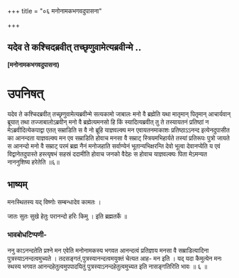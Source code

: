 +++
title = "०६ मनोनामकभगवदुपासना"

+++


## यदेव ते कश्चिदब्रवीत् तच्छृणुवामेत्यब्रवीन्मे ..

**\[मनोनामकभगवदुपासना)**

# **उपनिषत्**

यदेव ते कश्चिदब्रवीत् तच्छृणुवामेत्यब्रवीन्मे सत्यकामो जाबालः मनो वै ब्रह्मेति यथा मातृमान् पितृमान् आचार्यवान् ब्रूयात् तथा तज्जाबालोऽब्रवीन् मनो वै ब्रह्मेत्यमनसो हि किं स्यादित्यब्रवीत् तु ते तस्यायतनं प्रतिष्ठां न मेऽब्रवीदित्येकपाद्वा एतत् सम्राडिति स वै नो ब्रूहि याज्ञवल्क्य मन एवायतनमाकाशः प्रतिष्ठाऽऽनन्द इत्येनदुपासीत का आनन्दता याज्ञवल्क्य मन एव सम्राडिति होवाच मनसा वै सम्राट् स्त्रियमभिहार्यते तस्यां प्रतिरूपः पुत्रो जायते स आनन्दो मनो वै सम्राट् परमं ब्रह्म नैनं मनोजहाति सर्वाण्येनं भूतान्यभिक्षरन्ति देवो भूत्वा देवानप्येति य एवं विद्वानेतदुपास्ते हस्त्यृषभं सहस्रं ददामीति होवाच जनको वैदेहः स होवाच याज्ञवल्क्यः पिता मेऽमन्यत नाननुशिष्य हरेतेति ॥६॥

## **भाष्यम्**

मनःस्थितस्य यद् विष्णोः सम्बन्धादेव कामतः ।

जातः सुतः सुखे हेतुः परानन्दो हरिः किमु । इति ब्रह्मतर्के ॥

### **भावबोधटिप्पणी**-

ननु काऽनन्दतेति प्रश्ने मन एवेति मनोनामकस्य भगवत आनन्दत्वं प्रतिज्ञाय मनसा वै सम्राडित्यादिना पुत्रस्याऽनन्दत्वमुच्यते । तदसङ्गतं,पुत्रस्यानन्दत्वमयुक्तं चेत्यत आह- मन इति । यद् यदा कैमुत्येन मनः स्थस्य भगवत आनन्दहेतुत्वमुपपादयितुं पुत्रस्याऽनन्दहेतुत्वमुच्यत इति नासङ्गतिरिति भावः ॥ ६ ॥

